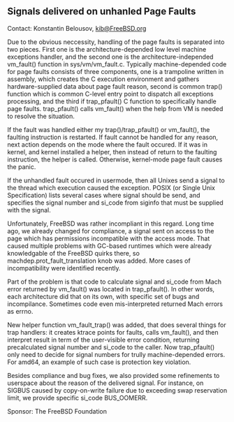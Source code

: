 ## Signals delivered on unhanled Page Faults ##

Contact: Konstantin Belousov, <kib@FreeBSD.org>

Due to the obvious neccessity, handling of the page faults is
separated into two pieces.  First one is the architecture-depended low
level machine exceptions handler, and the second one is the
architecture-independed vm_fault() function in sys/vm/vm_fault.c.
Typically machine-depended code for page faults consists of three
components, one is a trampoline written in assembly, which creates the
C execution environment and gathers hardware-supplied data about page
fault reason, second is common trap() function which is common C-level
entry point to dispatch all exceptions processing, and the third if
trap_pfault() C function to specifically handle page faults.
trap_pfault() calls vm_fault() when the help from VM is needed to
resolve the situation.

If the fault was handled either my trap()/trap_pfault() or vm_fault(),
the faulting instruction is restarted.  If fault cannot be handled for
any reason, next action depends on the mode where the fault occured.
If it was in kernel, and kernel installed a helper, then instead of
return to the faulting instruction, the helper is called.  Otherwise,
kernel-mode page fault causes the panic.

If the unhandled fault occured in usermode, then all Unixes send a
signal to the thread which execution caused the exception.  POSIX (or
Single Unix Specification) lists several cases where signal should be
send, and specifies the signal number and si_code from siginfo that
must be supplied with the signal.

Unfortunately, FreeBSD was rather incompliant in this regard.  Long
time ago, we already changed for compliance, a signal sent on access
to the page which has permissions incompatible with the access mode.
That caused multiple problems with GC-based runtimes which were
already knowledgable of the FreeBSD quirks there, so
machdep.prot_fault_translation knob was added.  More cases of
incompatibility were identified recently.

Part of the problem is that code to calculate signal and si_code from
Mach error returned by vm_fault() was located in trap_pfault().  In
other words, each architecture did that on its own, with specific set
of bugs and incompilance.  Sometimes code even mis-interpreted
returned Mach errors as errno.

New helper function vm_fault_trap() was added, that does several
things for trap handlers: it creates ktrace points for faults, calls
vm_fault(), and then interpret result in term of the user-visible
error condition, returning precalculated signal number and si_code to
the caller.  Now trap_pfault() only need to decide for signal numbers
for trully machine-depended errors.  For amd64, an example of such
case is protection key violation.

Besides compliance and bug fixes, we also provided some refinements to
userspace about the reason of the delivered signal.  For instance, on
SIGBUS caused by copy-on-write failure due to exceeding swap
reservation limit, we provide specific si_code BUS_OOMERR.

Sponsor: The FreeBSD Foundation

